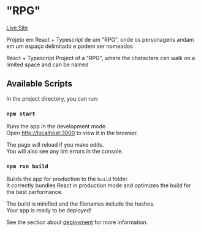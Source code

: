 # "RPG"

[Live Site](https://brunooborges.github.io/rpglike)

Projeto em React + Typescript de um "RPG", onde os personagens andam em um espaço delimitado e podem ser nomeados

React + Typescript Project of a "RPG", where the characters can walk on a limited space and can be named

## Available Scripts

In the project directory, you can run:

### `npm start`

Runs the app in the development mode.\
Open [http://localhost:3000](http://localhost:3000) to view it in the browser.

The page will reload if you make edits.\
You will also see any lint errors in the console.

### `npm run build`

Builds the app for production to the `build` folder.\
It correctly bundles React in production mode and optimizes the build for the best performance.

The build is minified and the filenames include the hashes.\
Your app is ready to be deployed!

See the section about [deployment](https://facebook.github.io/create-react-app/docs/deployment) for more information.
